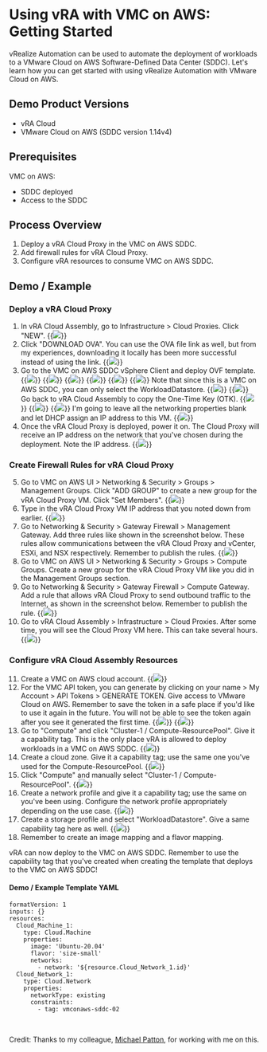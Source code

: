 # Using vRA with VMC on AWS: Getting Started


vRealize Automation can be used to automate the deployment of workloads to a VMware Cloud on AWS Software-Defined Data Center (SDDC). Let's learn how you can get started with using vRealize Automation with VMware Cloud on AWS. 


## Demo Product Versions  
* vRA Cloud
* VMware Cloud on AWS (SDDC version 1.14v4)


## Prerequisites
VMC on AWS:
* SDDC deployed
* Access to the SDDC

## Process Overview
1. Deploy a vRA Cloud Proxy in the VMC on AWS SDDC.
2. Add firewall rules for vRA Cloud Proxy. 
3. Configure vRA resources to consume VMC on AWS SDDC. 

## Demo / Example

### Deploy a vRA Cloud Proxy
1. In vRA Cloud Assembly, go to Infrastructure > Cloud Proxies. Click "NEW". 
{{<image src="step1.png" linked="true">}}
2. Click "DOWNLOAD OVA". You can use the OVA file link as well, but from my experiences, downloading it locally has been more successful instead of using the link.
{{<image src="step2.png" linked="true">}}
3. Go to the VMC on AWS SDDC vSphere Client and deploy OVF template.
{{<image src="step3-1.png" linked="true">}}
{{<image src="step3-2.png" linked="true">}}
{{<image src="step3-3.png" linked="true">}}
{{<image src="step3-4.png" linked="true">}}
{{<image src="step3-5.png" linked="true">}}
{{<image src="step3-6.png" linked="true">}}
Note that since this is a VMC on AWS SDDC, you can only select the WorkloadDatastore.
{{<image src="step3-7.png" linked="true">}}
{{<image src="step3-8.png" linked="true">}}
Go back to vRA Cloud Assembly to copy the One-Time Key (OTK). 
{{<image src="step3-9.png" linked="true">}}
{{<image src="step3-10.png" linked="true">}}
{{<image src="step3-11.png" linked="true">}}
I'm going to leave all the networking properties blank and let DHCP assign an IP address to this VM. 
{{<image src="step3-12.png" linked="true">}}
4. Once the vRA Cloud Proxy is deployed, power it on. The Cloud Proxy will receive an IP address on the network that you've chosen during the deployment. Note the IP address. 
{{<image src="step4.png" linked="true">}}

### Create Firewall Rules for vRA Cloud Proxy
5. Go to VMC on AWS UI > Networking & Security > Groups > Management Groups. Click "ADD GROUP" to create a new group for the vRA Cloud Proxy VM. Click "Set Members". 
{{<image src="step5.png" linked="true">}}
6. Type in the vRA Cloud Proxy VM IP address that you noted down from earlier.
{{<image src="step6.png" linked="true">}}
7. Go to Networking & Security > Gateway Firewall > Management Gateway. Add three rules like shown in the screenshot below. These rules allow communications between the vRA Cloud Proxy and vCenter, ESXi, and NSX respectively. Remember to publish the rules. 
{{<image src="step7.png" linked="true">}}
8. Go to VMC on AWS UI > Networking & Security > Groups > Compute Groups. Create a new group for the vRA Cloud Proxy VM like you did in the Management Groups section.
9. Go to Networking & Security > Gateway Firewall > Compute Gateway. Add a rule that allows vRA Cloud Proxy to send outbound traffic to the Internet, as shown in the screenshot below. Remember to publish the rule.
{{<image src="step9.png" linked="true">}}
10. Go to vRA Cloud Assembly > Infrastructure > Cloud Proxies. After some time, you will see the Cloud Proxy VM here. This can take several hours. 
{{<image src="step10.png" linked="true">}}

### Configure vRA Cloud Assembly Resources
11. Create a VMC on AWS cloud account. 
{{<image src="step11.png" linked="true">}}
12. For the VMC API token, you can generate by clicking on your name > My Account > API Tokens > GENERATE TOKEN. 
Give access to VMware Cloud on AWS. Remember to save the token in a safe place if you'd like to use it again in the future. You will not be able to see the token again after you see it generated the first time. 
{{<image src="step12-1.png" linked="true">}}
{{<image src="step12-2.png" linked="true">}}
13. Go to "Compute" and click "Cluster-1 / Compute-ResourcePool". Give it a capability tag. This is the only place vRA is allowed to deploy workloads in a VMC on AWS SDDC. 
{{<image src="step13.png" linked="true">}}
14. Create a cloud zone. Give it a capability tag; use the same one you've used for the Compute-ResourcePool. 
{{<image src="step14.png" linked="true">}}
15. Click "Compute" and manually select "Cluster-1 / Compute-ResourcePool".
{{<image src="step15.png" linked="true">}}
16. Create a network profile and give it a capability tag; use the same on you've been using. Configure the network profile appropriately depending on the use case. 
{{<image src="step16.png" linked="true">}}
17. Create a storage profile and select "WorkloadDatastore". Give a same capability tag here as well.
{{<image src="step17.png" linked="true">}}
18. Remember to create an image mapping and a flavor mapping. 

vRA can now deploy to the VMC on AWS SDDC. Remember to use the capability tag that you've created when creating the template that deploys to the VMC on AWS SDDC! 

#### Demo / Example Template YAML
```
formatVersion: 1
inputs: {}
resources:
  Cloud_Machine_1:
    type: Cloud.Machine
    properties:
      image: 'Ubuntu-20.04'
      flavor: 'size-small'
      networks:
        - network: '${resource.Cloud_Network_1.id}'
  Cloud_Network_1:
    type: Cloud.Network
    properties:
      networkType: existing
      constraints: 
        - tag: vmconaws-sddc-02
```

<br>

Credit: Thanks to my colleague, [Michael Patton][mp-linkedin-profile-link], for working with me on this.

[mp-linkedin-profile-link]: https://www.linkedin.com/in/pattonmichael/ 
